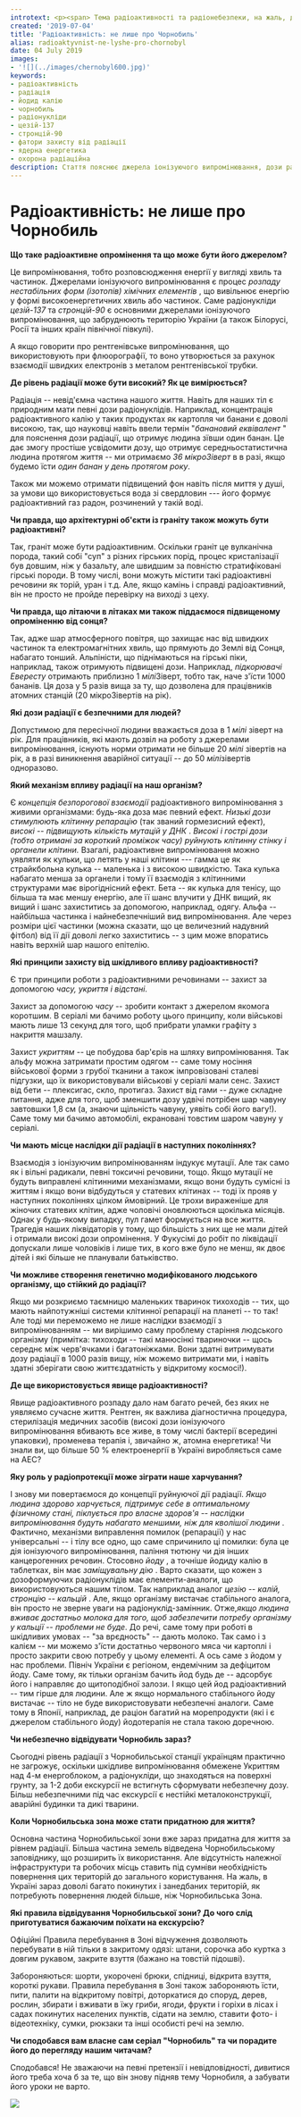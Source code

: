 ```yaml
---
introtext: <p><span> Тема радіоактивності та радіонебезпеки, на жаль, для нас не нова і не чужа. Вихід серіалу Чорнобиль, що побив усі рейтинги, не залишив байдужим нікого. Ми поспілкувалися із старшими науковими співробітницями кафедри радіобіології та радіоекології Національного університету біоресурсів і природокористування України к.б.н. радіобіологинею <strong>Оленою Паренюк</strong> та к.б.н. генетикинею <strong>Катериною Шавановою</strong>, які досліджують мікробіом грунтів, забруднених радіонуклідами, та неодноразово відвідували обидві зони відчуження (Чорнобильську та Фукусімську) для проведення власних досліджень.</span></p>
created: '2019-07-04'
title: 'Радіоактивність: не лише про Чорнобиль'
alias: radioaktyvnist-ne-lyshe-pro-chornobyl
date: 04 July 2019
images:
- '![](../images/chernobyl600.jpg)'
keywords:
- радіоактивність
- радіація
- йодид калію
- чорнобиль
- радіонукліди
- цезій-137
- стронцій-90
- фатори захисту від радіації
- ядерна енергетика
- охорона радіаційна
description: Стаття пояснює джерела іонізуючого випромінювання, дози радіації, вплив на здоров’я, принципи радіаційної безпеки та роль харчування у радіопротекції, зокрема в контексті Чорнобильської зони.
---
```


# Радіоактивність: не лише про Чорнобиль

**Що таке радіоактивне опромінення та що може бути його джерелом?**

Це випромінювання, тобто розповсюдження енергії у вигляді хвиль та частинок. Джерелами іонізуючого випромінювання є процес *розпаду нестабільних форм (ізотопів) хімічних елементів* , що вивільнює енергію у формі високоенергетичних хвиль або частинок. Саме радіонукліди *цезій-137* та *стронцій-90* є основними джерелами іонізуючого випромінювання, що забруднюють територію України (а також Білорусі, Росії та інших країн північної півкулі).

А якщо говорити про рентгенівське випромінювання, що використовують при флюорографії, то воно утворюється за рахунок взаємодії швидких електронів з металом рентгенівської трубки.

**Де рівень радіації може бути високий? Як це вимірюється?**

Радіація -- невід'ємна частина нашого життя. Навіть для наших тіл є природним мати певні дози радіонуклідів. Наприклад, концентрація радіоактивного калію у таких продуктах як картопля чи банани є доволі високою, так, що науковці навіть ввели термін "*банановий еквівалент* " для пояснення дози радіації, що отримує людина зївши один банан. Це дає змогу простіше усвідомити дозу, що отримує середньостатистична людина протягом життя -- ми отримаємо *36 мікроЗіверт* в в разі, якщо будемо їсти *один банан у день протягом року*.

Також ми можемо отримати підвищений фон навіть після миття у душі, за умови що використовується вода зі свердловин --- його формує радіоактивний газ радон, розчинений у такій воді.

**Чи правда, що архітектурні об'єкти із граніту також можуть бути радіоактивні?**

Так, граніт може бути радіоактивним. Оскільки граніт це вулканічна порода, такий собі "суп" з різних гірських порід, процес кристалізації був довшим, ніж у базальту, але швидшим за повністю стратифіковані гірські породи. В тому числі, вони можуть містити такі радіоактивні речовини як торій, уран і т.д. Але, якщо камінь і справді радіоактивний, він не просто не пройде перевірку на виході з цеху.

**Чи правда, що літаючи в літаках ми також піддаємося підвищеному опроміненню від сонця?**

Так, адже шар атмосферного повітря, що захищає нас від швидких частинок та електромагнітних хвиль, що прямують до Землі від Сонця, набагато тонший. Альпіністи, що піднімаються на гірські піки, наприклад, також отримують підвищені дози. Наприклад, *підкорювачі Евересту* отримають приблизно 1 *мілі*Зіверт, тобто так, наче з'їсти 1000 бананів. Ця доза у 5 разів вища за ту, що дозволена для працівників атомних станцій (20 мікроЗівертів на рік).

**Які дози радіації є безпечними для людей?**

Допустимою для пересічної людини вважається доза в 1 *мілі* зіверт на рік. Для працівників, які мають дозвіл на роботу з джерелами випромінювання, існують норми отримати не більше 20 *мілі* зівертів на рік, а в разі виникнення аварійної ситуації -- до 50 *мілі*зівертів одноразово.

**Який механізм впливу радіації на наш організм?**

Є *концепція безпорогової взаємодії* радіоактивного випромінювання з живими організмами: будь-яка доза має певний ефект. *Низькі дози стимулюють клітинну репарацію* (так званий гормезисний ефект), *високі -- підвищують кількість мутацій у ДНК* . *Високі і гострі дози (тобто отримані за короткий проміжок часу) руйнують клітинну стінку і органели клітини.* Взагалі, радіоактивне випромінювання можно уявляти як кульки, що летять у наші клітини --- гамма це як страйкбольна кулька -- маленька і з високою швидкістю. Така кулька набагато менша за органели і тому її взаємодія з клітинними структурами має вірогіднісний ефект. Бета -- як кулька для тенісу, що більша та має меншу енергію, але її шанс влучити у ДНК вищий, як вищий і шанс захиститись за допомогою, наприклад, одягу. Альфа -- найбільша частинка і найнебезпечніший вид випромінювання. Але через розміри цієї частинки (можна сказати, що це величезний надувний фітбол) від її дії доволі легко захиститись -- з цим може впоратись навіть верхній шар нашого епітелію.

**Які принципи захисту від шкідливого впливу радіоактивності?**

Є три принципи роботи з радіоактивними речовинами -- захист за допомогою *часу, укриття і відстані*.

Захист за допомогою *часу* -- зробити контакт з джерелом якомога коротшим. В серіалі ми бачимо роботу цього принципу, коли військові мають лише 13 секунд для того, щоб прибрати уламки графіту з накриття машзалу.

Захист *укриттям* -- це побудова бар'єрів на шляху випромінювання. Так альфу можна затримати простим одягом -- саме тому носіння військової форми з грубої тканини а також імпровізовані сталеві підгузки, що їх використовували військові у серіалі мали сенс. Захист від бети -- плексигас, скло, протигаз. Захист від гами -- дуже складне питання, адже для того, щоб зменшити дозу удвічі потрібен шар чавуну завтовшки 1,8 см (а, знаючи щільність чавуну, уявіть собі його вагу!). Саме тому ми бачимо автомобілі, екрановані товстим шаром чавуну у серіалі.

**Чи мають місце наслідки дії радіації в наступних поколіннях?**

Взаємодія з іонізуючим випромінюванням індукує мутації. Але так само як і вільні радикали, певні токсичні речовини, тощо. Якщо мутації не будуть виправлені клітинними механізмами, якщо вони будуть сумісні із життям і якщо вони відбудуться у статевих клітинах -- тоді їх прояв у наступних поколіннях цілком ймовірний. Це трохи вираженіше для жіночих статевих клітин, адже чоловічі оновлюються щокілька місяців. Однак у будь-якому випадку, пул гамет формується на все життя. Трагедія наших ліквідаторів у тому, що більшість з них ще не мали дітей і отримали високі дози опромінення. У Фукусімі до робіт по ліквідації допускали лише чоловіків і лише тих, в кого вже було не менш, як двоє дітей і які більше не планували батьківство.

**Чи можливе створення генетично модифікованого людського організму, що стійкий до радіації?**

Якщо ми розкриємо таємницю маленьких тваринок тихоходів -- тих, що мають найпотужніші системи клітинної репарації на планеті -- то так! Але тоді ми переможемо не лише наслідки взаємодії з випромінюванням -- ми вирішимо саму проблему старіння людського організму (примітка: тихоходи -- такі манюсінкі твариночки -- щось середнє між черв'ячками і багатоніжками. Вони здатні витримувати дозу радіації в 1000 разів вищу, ніж можемо витримати ми, і навіть здатні зберігати свою життєздатність у відкритому космосі!).

**Де ще використовується явище радіоактивності?**

Явище радіоактивного розпаду дало нам багато речей, без яких не уявляємо сучасне життя. Рентген, як важлива діагностична процедура, стерилізація медичних засобів (високі дози іонізуючого випромінювання вбивають все живе, в тому числі бактерії всередині упаковки), променева терапія і, звичайно ж, атомна енергетика! Чи знали ви, що більше 50 % електроенергії в Україні виробляється саме на АЕС?

**Яку роль у радіопротекції може зіграти наше харчування?**

І знову ми повертаємося до концепції руйнуючої дії радіації. *Якщо людина здорово харчується, підтримує себе в оптимальному фізичному стані, піклується про власне здоров'я -- наслідки випромінювання будуть набагато меншими, ніж для кволішої людини* . Фактично, механізми виправлення помилок (репарації) у нас універсальні -- і тілу все одно, що саме спричинило ці помилки: була це дія іонізуючого випромінювання, паління тютюну чи дія інших канцерогенних речовин. Стосовно *йоду* , а точніше йодиду калію в таблетках, він має *заміщувальну дію* . Варто сказати, що кожен з дозоформуючих радіонуклідів має елементи-аналоги, що використовуються нашим тілом. Так наприклад аналог *цезію -- калій, стронцію -- кальцій* . Але, якщо організму вистачає стабільного аналога, він просто не зверне уваги на радіонуклід-замінник. Отже,*якщо людина вживає достатньо молока для того, щоб забезпечити потребу організму у кальції -- проблеми не буде*. До речі, саме тому при роботі в шкідливих умовах -- "за врєдность" -- дають молоко. Так само і з калієм -- ми можемо з'їсти достатньо червоного мяса чи картоплі і просто закрити свою потребу у цьому елементі. А ось саме з йодом у нас проблеми. Північ України є регіоном, ендемічним за дефіцитом йоду. Саме тому, як тільки організм бачить йод будь де -- адсорбує його і направляє до щитоподібної залози. І якщо цей йод радіоактивний -- тим гірше для людини. Але ж якщо нормального стабільного йоду вистачає -- тіло не буде використовувати небезпечні аналоги. Саме тому в Японії, наприклад, де раціон багатий на морепродукти (які і є джерелом стабільного йоду) йодотерапія не стала такою доречною.

**Чи небезпечно відвідувати Чорнобиль зараз?**

Сьогодні рівень радіації з Чорнобильської станції українцям практично не загрожує, оскільки шкідливе випромінювання обмежене Укриттям над 4-м енергоблоком, а радіонукліди, що знаходяться на поверхні грунту, за 1-2 доби екскурсії не встигнуть сформувати небезпечну дозу. Більш небезпечними під час екскурсії є нестійкі металоконструкції, аварійні будинки та дикі тварини.

**Коли Чорнобильська зона може стати придатною для життя?**

Основна частина Чорнобильської зони вже зараз придатна для життя за рівнем радіації. Більша частина земель відведена Чорнобильському заповіднику, що розширить їх використання. Але відсутність належної інфраструктури та робочих місць ставить під сумніви необхідність повернення цих територій до загального користування. На жаль, в Україні зараз доволі багато покинутих і занедбаних територій, як потребують повернення людей більше, ніж Чорнобильська Зона.

**Які правила відвідування Чорнобильської зони? До чого слід приготуватися бажаючим поїхати на екскурсію?**

Офіційні Правила перебування в Зоні відчуження дозволяють перебувати в ній тільки в закритому одязі: штани, сорочка або куртка з довгим рукавом, закрите взуття (бажано на товстій підошві).

Забороняються: шорти, укорочені брюки, спідниці, відкрита взуття, короткі рукави. Правила перебування в Зоні також забороняють їсти, пити, палити на відкритому повітрі, доторкатися до споруд, дерев, рослин, збирати і вживати в їжу гриби, ягоди, фрукти і горіхи в лісах і садах покинутих населених пунктів, сідати на землю, ставити фото- і відеотехніку, сумки, рюкзаки та інші особисті речі на землю.

**Чи сподобався вам власне сам серіал "Чорнобиль" та чи порадите його до перегляду нашим читачам?**

Сподобався! Не зважаючи на певні претензії і невідповідності, дивитися його треба хоча б за те, що він знову підняв тему Чорнобиля, а забувати його уроки не варто.

![](../images/chernobyl600.jpg)

